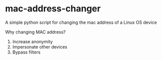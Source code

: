 # mac-address-changer
A simple python script for changing the mac address of a Linux OS device

Why changing MAC address?

1. Increase anonymity
2. Impersonate other devices
3. Bypass filters
